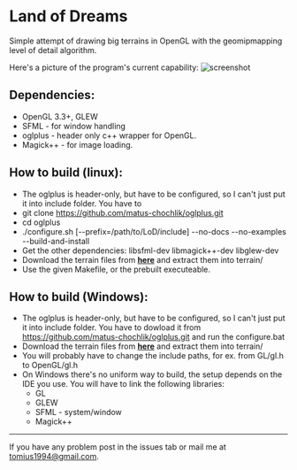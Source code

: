 Land of Dreams
===

Simple attempt of drawing big terrains in OpenGL with the geomipmapping level of detail algorithm.

Here's a picture of the program's current capability:
![screenshot](http://oi41.tinypic.com/2cbnyb.jpg) 

Dependencies:
-------------
* OpenGL 3.3+, GLEW
* SFML - for window handling
* oglplus - header only c++ wrapper for OpenGL.
* Magick++ - for image loading.


How to build (linux):
--------------------
* The oglplus is header-only, but have to be configured, so I can't just put it into 
include folder. You have to  
 * git clone https://github.com/matus-chochlik/oglplus.git
 * cd oglplus 
 * ./configure.sh [--prefix=/path/to/LoD/include] --no-docs --no-examples --build-and-install
* Get the other dependencies: libsfml-dev libmagick++-dev libglew-dev
* Download the terrain files from [**here**](http://dsa11.fileflyer.com/d/c7c1dfe1-7fca-4c38-bcbe-15be87940f71/BFDBe/xLiwCBr/terrain.zip) and extract them into terrain/
* Use the given Makefile, or the prebuilt executeable.

How to build (Windows):
----------------------
* The oglplus is header-only, but have to be configured, so I can't just put it into 
include folder. You have to dowload it from https://github.com/matus-chochlik/oglplus.git
and run the configure.bat
* Download the terrain files from [**here**](http://dsa11.fileflyer.com/d/c7c1dfe1-7fca-4c38-bcbe-15be87940f71/BFDBe/xLiwCBr/terrain.zip) and extract them into terrain/
* You will probably have to change the include paths, for ex. from GL/gl.h to OpenGL/gl.h
* On Windows there's no uniform way to build, the setup depends on the IDE you use. You will have to link the following libraries:
  * GL
  * GLEW
  * SFML - system/window
  * Magick++

----------------------
If you have any problem post in the issues tab or mail me at tomius1994@gmail.com.
